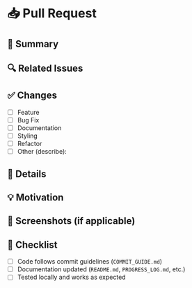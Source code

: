 # 📥 Pull Request

## 📝 Summary
<!-- Provide a brief description of the changes introduced by this PR -->

## 🔍 Related Issues
<!-- Link to related issues, e.g. "Closes #12" -->

## ✅ Changes
- [ ] Feature
- [ ] Bug Fix
- [ ] Documentation
- [ ] Styling
- [ ] Refactor
- [ ] Other (describe):

## 📎 Details
<!-- List specific changes, files modified, or improvements -->

## 💡 Motivation
<!-- Why is this change needed? What problem does it solve? -->

## 📸 Screenshots (if applicable)
<!-- Attach before/after screenshots if UI is affected -->

## 🔗 Checklist
- [ ] Code follows commit guidelines (`COMMIT_GUIDE.md`)
- [ ] Documentation updated (`README.md`, `PROGRESS_LOG.md`, etc.)
- [ ] Tested locally and works as expected
